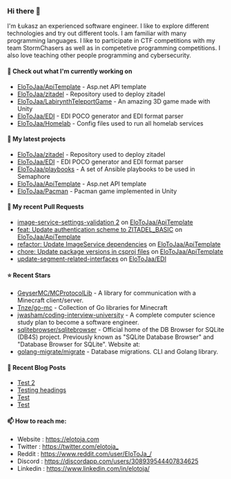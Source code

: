 ### Hi there 👋

I'm Łukasz an experienced software engineer. I like to explore different technologies and try out different tools. I am familiar with many programming languages. I like to participate in CTF competitions with my team StormChasers as well as in competetive programming competitions. I also love teaching other people programming and cybersecurity.

#### 👷 Check out what I'm currently working on

- [EloToJaa/ApiTemplate](https://github.com/EloToJaa/ApiTemplate) - Asp.net API template
- [EloToJaa/zitadel](https://github.com/EloToJaa/zitadel) - Repository used to deploy zitadel
- [EloToJaa/LabirynthTeleportGame](https://github.com/EloToJaa/LabirynthTeleportGame) - An amazing 3D game made with Unity
- [EloToJaa/EDI](https://github.com/EloToJaa/EDI) - EDI POCO generator and EDI format parser
- [EloToJaa/Homelab](https://github.com/EloToJaa/Homelab) - Config files used to run all homelab services

#### 🌱 My latest projects

- [EloToJaa/zitadel](https://github.com/EloToJaa/zitadel) - Repository used to deploy zitadel
- [EloToJaa/EDI](https://github.com/EloToJaa/EDI) - EDI POCO generator and EDI format parser
- [EloToJaa/playbooks](https://github.com/EloToJaa/playbooks) - A set of Ansible playbooks to be used in Semaphore
- [EloToJaa/ApiTemplate](https://github.com/EloToJaa/ApiTemplate) - Asp.net API template
- [EloToJaa/Pacman](https://github.com/EloToJaa/Pacman) - Pacman game implemented in Unity

#### 🔨 My recent Pull Requests

- [image-service-settings-validation 2](https://github.com/EloToJaa/ApiTemplate/pull/13) on [EloToJaa/ApiTemplate](https://github.com/EloToJaa/ApiTemplate)
- [feat: Update authentication scheme to ZITADEL_BASIC](https://github.com/EloToJaa/ApiTemplate/pull/12) on [EloToJaa/ApiTemplate](https://github.com/EloToJaa/ApiTemplate)
- [refactor: Update ImageService dependencies](https://github.com/EloToJaa/ApiTemplate/pull/11) on [EloToJaa/ApiTemplate](https://github.com/EloToJaa/ApiTemplate)
- [chore: Update package versions in csproj files](https://github.com/EloToJaa/ApiTemplate/pull/10) on [EloToJaa/ApiTemplate](https://github.com/EloToJaa/ApiTemplate)
- [update-segment-related-interfaces](https://github.com/EloToJaa/EDI/pull/6) on [EloToJaa/EDI](https://github.com/EloToJaa/EDI)

#### ⭐ Recent Stars

- [GeyserMC/MCProtocolLib](https://github.com/GeyserMC/MCProtocolLib) - A library for communication with a Minecraft client/server.
- [Tnze/go-mc](https://github.com/Tnze/go-mc) - Collection of Go libraries for Minecraft
- [jwasham/coding-interview-university](https://github.com/jwasham/coding-interview-university) - A complete computer science study plan to become a software engineer.
- [sqlitebrowser/sqlitebrowser](https://github.com/sqlitebrowser/sqlitebrowser) - Official home of the DB Browser for SQLite (DB4S) project. Previously known as &#34;SQLite Database Browser&#34; and &#34;Database Browser for SQLite&#34;. Website at: 
- [golang-migrate/migrate](https://github.com/golang-migrate/migrate) - Database migrations. CLI and Golang library.

#### 📰 Recent Blog Posts

- [Test 2](https://elotoja.com/blog/test2/)
- [Testing headings](https://elotoja.com/blog/headings/)
- [Test](https://elotoja.com/blog/test-copy/)
- [Test](https://elotoja.com/blog/test/)

#### 📫 How to reach me:
  - Website   : <https://elotoja.com>
  - Twitter   : <https://twitter.com/elotoja_>
  - Reddit    : <https://www.reddit.com/user/EloToJa_/>
  - Discord   : <https://discordapp.com/users/308939544407834625>
  - Linkedin  : <https://www.linkedin.com/in/elotoja/>
